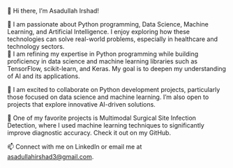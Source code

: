 👋 Hi there, I’m Asadullah Irshad!

👀 I am passionate about Python programming, Data Science, Machine Learning, and Artificial Intelligence. I enjoy exploring how these technologies can solve real-world problems, especially in healthcare and technology sectors.  
🌱 I am refining my expertise in Python programming while building proficiency in data science and machine learning libraries such as TensorFlow, scikit-learn, and Keras. My goal is to deepen my understanding of AI and its applications.

👯 I am excited to collaborate on Python development projects, particularly those focused on data science and machine learning. I’m also open to projects that explore innovative AI-driven solutions.

🌟 One of my favorite projects is Multimodal Surgical Site Infection Detection, where I used machine learning techniques to significantly improve diagnostic accuracy. Check it out on my GitHub.

📫 Connect with me on LinkedIn or email me at asadullahirshad3@gmail.com.

<!--
Asadullah-Irshad/Asadullah-Irshad is a ✨ special ✨ repository because its `README.md` (this file) appears on your GitHub profile.
You can click the Preview link to take a look at your changes.
--->
